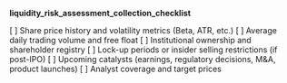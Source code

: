 **liquidity_risk_assessment_collection_checklist**

[ ] Share price history and volatility metrics (Beta, ATR, etc.)
[ ] Average daily trading volume and free float
[ ] Institutional ownership and shareholder registry
[ ] Lock-up periods or insider selling restrictions (if post-IPO)
[ ] Upcoming catalysts (earnings, regulatory decisions, M&A, product launches)
[ ] Analyst coverage and target prices